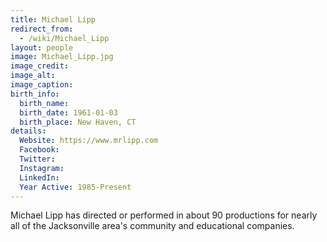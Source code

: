 ```yaml
---
title: Michael Lipp
redirect_from:
  - /wiki/Michael_Lipp
layout: people
image: Michael_Lipp.jpg
image_credit: 
image_alt: 
image_caption: 
birth_info:
  birth_name:
  birth_date: 1961-01-03
  birth_place: New Haven, CT
details:
  Website: https://www.mrlipp.com
  Facebook:
  Twitter: 
  Instagram: 
  LinkedIn: 
  Year Active: 1985-Present
---
```

Michael Lipp has directed or performed in about 90 productions for nearly all of the Jacksonville area's community and educational companies.
